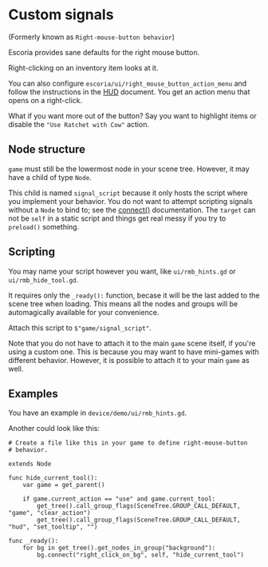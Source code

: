 # Custom signals

(Formerly known as `Right-mouse-button behavior`)

Escoria provides sane defaults for the right mouse button.

Right-clicking on an inventory item looks at it.

You can also configure `escoria/ui/right_mouse_button_action_menu`
and follow the instructions in the [HUD](hud.md) document. You get an action menu that
opens on a right-click.

What if you want more out of the button? Say you want to highlight items or disable the
`"Use Ratchet with Cow"` action.

## Node structure

`game` must still be the lowermost node in your scene tree. However, it may have a child
of type `Node`.

This child is named `signal_script` because it only hosts the script where you implement your
behavior. You do not want to attempt scripting signals without a `Node` to bind to;
see the [connect()](http://docs.godotengine.org/en/latest/classes/class_object.html?highlight=connect#class-object-connect)
documentation. The `target` can not be `self` in a static script and things get real messy
if you try to `preload()` something.

## Scripting

You may name your script however you want, like `ui/rmb_hints.gd` or `ui/rmb_hide_tool.gd`.

It requires only the `_ready():` function, becase it will be the last added to the
scene tree when loading. This means all the nodes and groups will be automagically
available for your convenience.

Attach this script to `$"game/signal_script"`.

Note that you do not have to attach it to the main `game` scene itself, if you're using
a custom one. This is because you may want to have mini-games with different behavior.
However, it is possible to attach it to your main `game` as well.

## Examples

You have an example in `device/demo/ui/rmb_hints.gd`.

Another could look like this:

```
# Create a file like this in your game to define right-mouse-button
# behavior.

extends Node

func hide_current_tool():
	var game = get_parent()

	if game.current_action == "use" and game.current_tool:
		get_tree().call_group_flags(SceneTree.GROUP_CALL_DEFAULT, "game", "clear_action")
		get_tree().call_group_flags(SceneTree.GROUP_CALL_DEFAULT, "hud", "set_tooltip", "")

func _ready():
	for bg in get_tree().get_nodes_in_group("background"):
		bg.connect("right_click_on_bg", self, "hide_current_tool")

```

